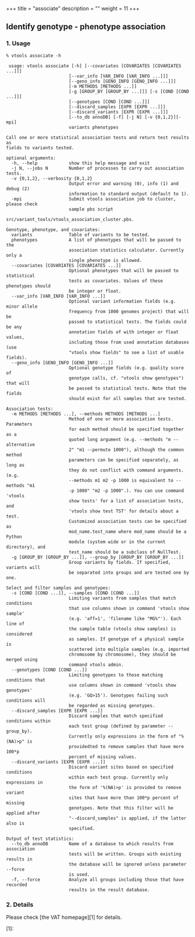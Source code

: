 +++
title = "associate"
description = ""
weight = 11
+++


## Identify genotype - phenotype association


### 1. Usage

    % vtools associate -h

     usage: vtools associate [-h] [--covariates [COVARIATES [COVARIATES ...]]]
                            [--var_info [VAR_INFO [VAR_INFO ...]]]
                            [--geno_info [GENO_INFO [GENO_INFO ...]]]
                            [-m METHODS [METHODS ...]]
                            [-g [GROUP_BY [GROUP_BY ...]]] [-s [COND [COND ...]]]
                            [--genotypes [COND [COND ...]]]
                            [--discard_samples [EXPR [EXPR ...]]]
                            [--discard_variants [EXPR [EXPR ...]]]
                            [--to_db annoDB] [-f] [-j N] [-v {0,1,2}][-mpi]
                            variants phenotypes

    Call one or more statistical association tests and return test results as
    fields to variants tested.

    optional arguments:
      -h, --help            show this help message and exit
      -j N, --jobs N        Number of processes to carry out association tests.
      -v {0,1,2}, --verbosity {0,1,2}
                            Output error and warning (0), info (1) and debug (2)
                            information to standard output (default to 1).
      -mpi                  Submit vtools association job to cluster, please check
                            sample pbs script
                            src/variant_tools/vtools_association_cluster.pbs.

    Genotype, phenotype, and covariates:
      variants              Table of variants to be tested.
      phenotypes            A list of phenotypes that will be passed to the
                            association statistics calculator. Currently only a
                            single phenotype is allowed.
      --covariates [COVARIATES [COVARIATES ...]]
                            Optional phenotypes that will be passed to statistical
                            tests as covariates. Values of these phenotypes should
                            be integer or float.
      --var_info [VAR_INFO [VAR_INFO ...]]
                            Optional variant information fields (e.g. minor allele
                            frequency from 1000 genomes project) that will be
                            passed to statistical tests. The fields could be any
                            annotation fields of with integer or float values,
                            including those from used annotation databases (use
                            "vtools show fields" to see a list of usable fields).
      --geno_info [GENO_INFO [GENO_INFO ...]]
                            Optional genotype fields (e.g. quality score of
                            genotype calls, cf. "vtools show genotypes") that will
                            be passed to statistical tests. Note that the fields
                            should exist for all samples that are tested.

    Association tests:
      -m METHODS [METHODS ...], --methods METHODS [METHODS ...]
                            Method of one or more association tests. Parameters
                            for each method should be specified together as a
                            quoted long argument (e.g. --methods "m --alternative
                            2" "m1 --permute 1000"), although the common method
                            parameters can be specified separately, as long as
                            they do not conflict with command arguments. (e.g.
                            --methods m1 m2 -p 1000 is equivalent to --methods "m1
                            -p 1000" "m2 -p 1000".). You can use command 'vtools
                            show tests' for a list of association tests, and
                            'vtools show test TST' for details about a test.
                            Customized association tests can be specified as
                            mod_name.test_name where mod_name should be a Python
                            module (system wide or in the current directory), and
                            test_name should be a subclass of NullTest.
      -g [GROUP_BY [GROUP_BY ...]], --group_by [GROUP_BY [GROUP_BY ...]]
                            Group variants by fields. If specified, variants will
                            be separated into groups and are tested one by one.

    Select and filter samples and genotypes:
      -s [COND [COND ...]], --samples [COND [COND ...]]
                            Limiting variants from samples that match conditions
                            that use columns shown in command 'vtools show sample'
                            (e.g. 'aff=1', 'filename like "MG%"'). Each line of
                            the sample table (vtools show samples) is considered
                            as samples. If genotype of a physical sample is
                            scattered into multiple samples (e.g. imported
                            chromosome by chromosome), they should be merged using
                            command vtools admin.
      --genotypes [COND [COND ...]]
                            Limiting genotypes to those matching conditions that
                            use columns shown in command 'vtools show genotypes'
                            (e.g. 'GQ>15'). Genotypes failing such conditions will
                            be regarded as missing genotypes.
      --discard_samples [EXPR [EXPR ...]]
                            Discard samples that match specified conditions within
                            each test group (defined by parameter --group_by).
                            Currently only expressions in the form of "%(NA)>p" is
                            providedted to remove samples that have more 100*p
                            percent of missing values.
      --discard_variants [EXPR [EXPR ...]]
                            Discard variant sites based on specified conditions
                            within each test group. Currently only expressions in
                            the form of '%(NA)>p' is provided to remove variant
                            sites that have more than 100*p percent of missing
                            genotypes. Note that this filter will be applied after
                            "--discard_samples" is applied, if the latter also is
                            specified.

    Output of test statistics:
      --to_db annoDB        Name of a database to which results from association
                            tests will be written. Groups with existing results in
                            the database will be ignored unless parameter --force
                            is used.
      -f, --force           Analyze all groups including those that have recorded
                            results in the result database.




### 2. Details

Please check [the VAT homepage][1] for details.

 [1]: